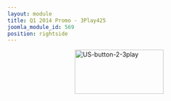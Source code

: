 ```yaml
---
layout: module
title: Q1 2014 Promo - 3Play425
joomla_module_id: 569
position: rightside
---
```

<p><a target="_blank" href="http://pages.newtek.com/q1-promo-us.html"><img style="display: block; margin-left: auto; margin-right: auto;" class="friendly-img" alt="US-button-2-3play" src="{{"images/q1-promos/q1-2014/US-button-2-3play.png" | cdn }}" height="100" width="200" /></a></p>

